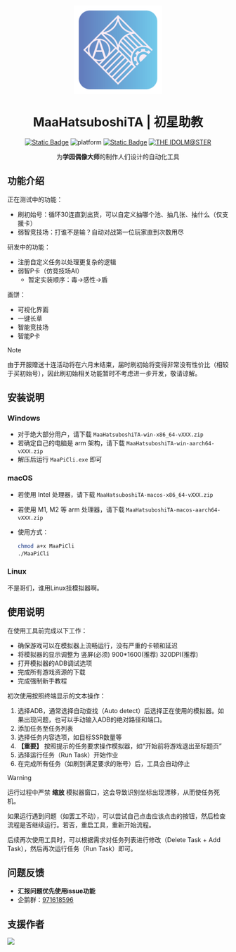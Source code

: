 <div align="center">

<img alt="LOGO" src="./logo.png" width="200" height="200" />

# MaaHatsuboshiTA | 初星助教

<a href="https://github.com/MaaXYZ/MaaFramework"><img alt="Static Badge" src="https://img.shields.io/badge/PoweredBy-MaaFramework-green"></a>
<img alt="platform" src="https://img.shields.io/badge/platform-Windows%20%7C%20Linux%20%7C%20macOS-blueviolet">
<a href="https://gakuen.idolmaster-official.jp/"><img alt="Static Badge" src="https://img.shields.io/badge/Hatsuboshi-Gakuen-orange"></a>
<a href="https://idolmaster.jp/"><img alt="THE IDOLM@STER" src="https://img.shields.io/badge/IDOL-M%40STER-ff779c.svg"></a>

为**学园偶像大师**的制作人们设计的自动化工具

</div>

## 功能介绍

正在测试中的功能：

- 刷初始号：循环30连直到出货，可以自定义抽哪个池、抽几张、抽什么（仅支援卡）
- 弱智竞技场：打谁不是输？自动对战第一位玩家直到次数用尽

研发中的功能：

* 注册自定义任务以处理更复杂的逻辑
* 弱智P卡（仿竞技场AI）
  * 暂定实装顺序：毒->感性->盾

画饼：

* 可视化界面
* 一键长草
* 智能竞技场
* 智能P卡

> [!NOTE]  
> 由于开服赠送十连活动将在六月末结束，届时刷初始将变得非常没有性价比（相较于买初始号），因此刷初始相关功能暂时不考虑进一步开发，敬请谅解。

## 安装说明

### Windows

- 对于绝大部分用户，请下载 `MaaHatsuboshiTA-win-x86_64-vXXX.zip`
- 若确定自己的电脑是 arm 架构，请下载 `MaaHatsuboshiTA-win-aarch64-vXXX.zip`
- 解压后运行 `MaaPiCli.exe` 即可

### macOS

- 若使用 Intel 处理器，请下载 `MaaHatsuboshiTA-macos-x86_64-vXXX.zip`

- 若使用 M1, M2 等 arm 处理器，请下载 `MaaHatsuboshiTA-macos-aarch64-vXXX.zip`

- 使用方式：
  
  ```bash
  chmod a+x MaaPiCli
  ./MaaPiCli
  ```

### Linux

不是哥们，谁用Linux挂模拟器啊。

## 使用说明

在使用工具前完成以下工作：

* 确保游戏可以在模拟器上流畅运行，没有严重的卡顿和延迟
* 将模拟器的显示调整为 竖屏(必须) 900*1600(推荐) 320DPI(推荐)
* 打开模拟器的ADB调试选项
* 完成所有游戏资源的下载
* 完成强制新手教程

初次使用按照终端显示的文本操作：

1. 选择ADB，通常选择自动查找（Auto detect）后选择正在使用的模拟器。如果出现问题，也可以手动输入ADB的绝对路径和端口。
2. 添加任务至任务列表
3. 选择任务内容选项，如目标SSR数量等
4. **【重要】** 按照提示的任务要求操作模拟器，如“开始前将游戏退出至标题页”
5. 选择运行任务（Run Task）开始作业
6. 在完成所有任务（如刷到满足要求的账号）后，工具会自动停止

> [!WARNING]  
> 运行过程中严禁 **缩放** 模拟器窗口，这会导致识别坐标出现漂移，从而使任务死机。

如果运行遇到问题（如罢工不动），可以尝试自己点击应该点击的按钮，然后检查流程是否继续运行。若否，重启工具，重新开始流程。

后续再次使用工具时，可以根据需求对任务列表进行修改（Delete Task + Add Task），然后再次运行任务（Run Task）即可。

## 问题反馈

- **汇报问题优先使用issue功能**
- 企鹅群：[971618596](http://qm.qq.com/cgi-bin/qm/qr?_wv=1027&k=2zMt_FrrG_qeW-NpJubuHsE7lRjz_UMJ&authKey=GUiDPRYCkfpxoLxhcAzbEXZCm9LnqQSJoJ6FqafpU%2BxTPGFLtD5seFrtns%2Fdwk2k&noverify=0&group_code=971618596) 

## 支援作者

<a href="https://afdian.net/a/midso">
  <img width="180" src="https://pic1.afdiancdn.com/static/img/welcome/button-sponsorme.png">
</a>

